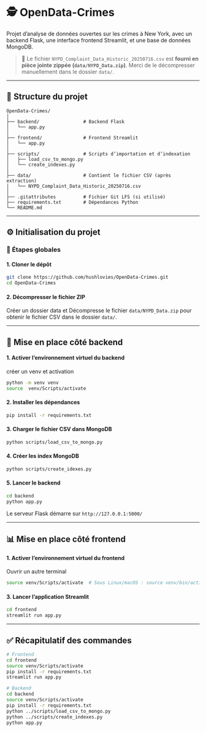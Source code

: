 # 🕵️ OpenData-Crimes

Projet d’analyse de données ouvertes sur les crimes à New York, avec un backend Flask, une interface frontend Streamlit, et une base de données MongoDB.

> 📁 Le fichier `NYPD_Complaint_Data_Historic_20250716.csv` est **fourni en pièce jointe zippée (`data/NYPD_Data.zip`)**. Merci de le décompresser manuellement dans le dossier `data/`.

---

## 📁 Structure du projet

```
OpenData-Crimes/
│
├── backend/                # Backend Flask
│   └── app.py
│
├── frontend/               # Frontend Streamlit
│   └── app.py
│
├── scripts/                # Scripts d’importation et d’indexation
│   ├── load_csv_to_mongo.py
│   └── create_indexes.py
│
├── data/                   # Contient le fichier CSV (après extraction)
│   └── NYPD_Complaint_Data_Historic_20250716.csv
│
├── .gitattributes          # Fichier Git LFS (si utilisé)
├── requirements.txt        # Dépendances Python
└── README.md
```

---

## ⚙️ Initialisation du projet

### 🔧 Étapes globales

#### 1. Cloner le dépôt

```bash
git clone https://github.com/hushlovies/OpenData-Crimes.git
cd OpenData-Crimes
```

#### 2. Décompresser le fichier ZIP
Créer un dossier data et
Décompresse le fichier `data/NYPD_Data.zip` pour obtenir le fichier CSV dans le dossier `data/`.

---

## 🧪 Mise en place côté backend

#### 1. Activer l’environnement virtuel du backend

créer un venv et activation
```bash
python -m venv venv
source  venv/Scripts/activate 
```


#### 2. Installer les dépendances

```bash
pip install -r requirements.txt
```

#### 3. Charger le fichier CSV dans MongoDB

```bash
python scripts/load_csv_to_mongo.py
```

#### 4. Créer les index MongoDB

```bash
python scripts/create_idexes.py
```

#### 5. Lancer le backend

```bash
cd backend
python app.py
```

Le serveur Flask démarre sur `http://127.0.0.1:5000/`

---

## 📊 Mise en place côté frontend

#### 1. Activer l’environnement virtuel du frontend

Ouvrir un autre terminal

```bash
source venv/Scripts/activate  # Sous Linux/macOS : source venv/bin/activate
```

#### 3. Lancer l’application Streamlit

```bash
cd frontend
streamlit run app.py
```

---

## ✅ Récapitulatif des commandes

```bash
# Frontend
cd frontend
source venv/Scripts/activate
pip install -r requirements.txt
streamlit run app.py

# Backend
cd backend
source venv/Scripts/activate
pip install -r requirements.txt
python ../scripts/load_csv_to_mongo.py
python ../scripts/create_indexes.py
python app.py
```